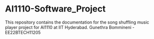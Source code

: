 # AI1110-Software_Project
 This repository contains the documentation for the song shuffling music player project for AI1110 at IIT Hyderabad.
 Gunethra Bommineni - EE22BTECH11205
